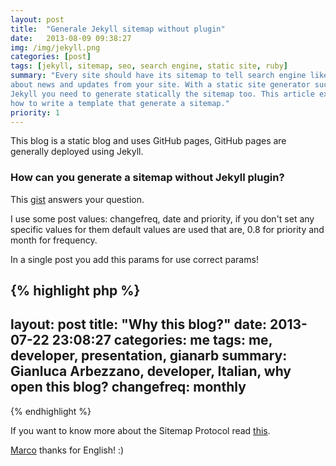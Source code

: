 ```yaml
---
layout: post
title:  "Generale Jekyll sitemap without plugin"
date:   2013-08-09 09:38:27
img: /img/jekyll.png
categories: [post]
tags: [jekyll, sitemap, seo, search engine, static site, ruby]
summary: "Every site should have its sitemap to tell search engine like Google
about news and updates from your site. With a static site generator such as
Jekyll you need to generate statically the sitemap too. This article explains
how to write a template that generate a sitemap."
priority: 1
---
```


This blog is a static blog and uses GitHub pages, GitHub pages are generally
deployed using Jekyll.

### How can you generate a sitemap without Jekyll plugin?
This [gist](https://gist.github.com/GianArb/6172377) answers your question.

I use some post values: changefreq, date and priority, if you don't set any
specific values for them default values are used that are, 0.8 for priority and
month for frequency.

In a single post you add this params for use correct params!

{% highlight php %}
---
layout: post
title:  "Why this blog?"
date:   2013-07-22 23:08:27
categories: me
tags: me, developer, presentation, gianarb
summary: Gianluca Arbezzano, developer, Italian, why open this blog?
changefreq: monthly
---
{% endhighlight %}

If you want to know more about the Sitemap Protocol read
[this](https://www.sitemaps.org/protocol.html).

[Marco](https://github.com/MarcoDeBortoli) thanks for English! :)
